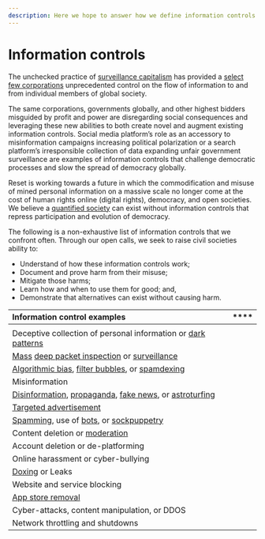 ```yaml
---
description: Here we hope to answer how we define information controls
---
```


# Information controls

The unchecked practice of [surveillance capitalism](../introduction/#our-visions-most-pressing-threat) has provided a [select few corporations](https://en.wikipedia.org/wiki/Big_Tech) unprecedented control on the flow of information to and from individual members of global society. 

The same corporations, governments globally, and other highest bidders misguided by profit and power are disregarding social consequences and leveraging these new abilities to both create novel and augment existing information controls. Social media platform’s role as an accessory to misinformation campaigns increasing political polarization or a search platform’s irresponsible collection of data expanding unfair government surveillance are examples of information controls that challenge democratic processes and slow the spread of democracy globally.

Reset is working towards a future in which the commodification and misuse of mined personal information on a massive scale no longer come at the cost of human rights online \(digital rights\), democracy, and open societies. We believe a [quantified society](https://www.opensocietyfoundations.org/explainers/life-quantified-society) can exist without information controls that repress participation and evolution of democracy.

The following is a non-exhaustive list of information controls that we confront often. Through our open calls, we seek to raise civil societies ability to: 

* Understand of how these information controls work;
* Document and prove harm from their misuse;
* Mitigate those harms;
* Learn how and when to use them for good; and,
* Demonstrate that alternatives can exist without causing harm.

| **Information control examples** | \*\*\*\* |
| :--- | :--- |
|  |  |
| Deceptive collection of personal information or [dark patterns](https://en.wikipedia.org/wiki/Dark_pattern) |  |
| [Mass](https://en.wikipedia.org/wiki/Mass_surveillance) [deep packet inspection](https://en.wikipedia.org/wiki/Deep_packet_inspection) or [surveillance](https://en.wikipedia.org/wiki/Surveillance_abuse) |  |
| [Algorithmic bias](https://en.wikipedia.org/wiki/Algorithmic_bias), [filter bubbles](https://en.wikipedia.org/wiki/Filter_bubble), or [spamdexing](https://en.wikipedia.org/wiki/Spamdexing) |  |
| Misinformation |  |
| [Disinformation](https://en.wikipedia.org/wiki/Disinformation), [propaganda](https://en.wikipedia.org/wiki/Propaganda), [fake news](https://en.wikipedia.org/wiki/Fake_news_website), or [astroturfing](https://en.wikipedia.org/wiki/Astroturfing) |  |
| [Targeted advertisement](https://en.wikipedia.org/wiki/Targeted_advertising) |  |
| [Spamming](https://en.wikipedia.org/wiki/Spamming), use of [bots](https://en.wikipedia.org/wiki/Social_bot), or [sockpuppetry](https://en.wikipedia.org/wiki/Sockpuppet_%28Internet%29) |  |
| Content deletion or [moderation](https://en.wikipedia.org/wiki/Moderation_system) |  |
| Account deletion or de-platforming |  |
| Online harassment or cyber-bullying |  |
| [Doxing](https://en.wikipedia.org/wiki/Doxing) or Leaks |  |
| Website and service blocking |  |
| [App store removal](https://en.wikipedia.org/wiki/Censorship_of_the_iTunes_Store) |  |
| Cyber-attacks, content manipulation, or DDOS |  |
| Network throttling and shutdowns |  |



